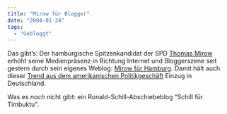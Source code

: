 ```yaml
---
title: "Mirow für Blogger"
date: "2004-01-24"
tags:
  - "Gebloggt"
---
```


Das gibt’s: Der hamburgische Spitzenkandidat der SPD [Thomas Mirow](http://www.thomasmirow.de/mirow/start.html) erhöht seine Medienpräsenz in Richtung Internet und Bloggerszene seit gestern durch sein eigenes Weblog: [Mirow für Hamburg](http://blogg.mirowfuerhamburg.de/). Damit hält auch dieser [Trend aus dem amerikanischen Politikgeschäft](http://www.blogforamerica.com/ "Howard Dean: Blog for America") Einzug in Deutschland.

Was es _noch_ nicht gibt: ein Ronald-Schill-Abschiebeblog “Schill für Timbuktu”.
